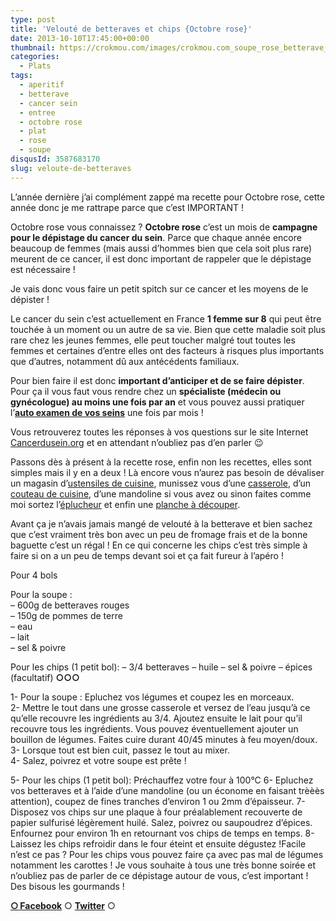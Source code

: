 ```yaml
---
type: post
title: 'Velouté de betteraves et chips {Octobre rose}'
date: 2013-10-10T17:45:00+00:00
thumbnail: https://crokmou.com/images/crokmou.com_soupe_rose_betterave_chips_octobre_rose.jpg
categories: 
  - Plats
tags: 
  - aperitif
  - betterave
  - cancer sein
  - entree
  - octobre rose
  - plat
  - rose
  - soupe
disqusId: 3587683170
slug: veloute-de-betteraves
---
```


L’année dernière j’ai complément zappé ma recette pour Octobre rose, cette année donc je me rattrape parce que c’est IMPORTANT !

Octobre rose vous connaissez ? **Octobre rose** c’est un mois de **campagne pour le dépistage du cancer du sein**. Parce que chaque année encore beaucoup de femmes (mais aussi d’hommes bien que cela soit plus rare) meurent de ce cancer, il est donc important de rappeler que le dépistage est nécessaire !

Je vais donc vous faire un petit spitch sur ce cancer et les moyens de le dépister !

Le cancer du sein c’est actuellement en France **1 femme sur 8** qui peut être touchée à un moment ou un autre de sa vie. Bien que cette maladie soit plus rare chez les jeunes femmes, elle peut toucher malgré tout toutes les femmes et certaines d’entre elles ont des facteurs à risques plus importants que d’autres, notamment dû aux antécédents familiaux.

Pour bien faire il est donc **important d’anticiper et de se faire dépister**. Pour ça il vous faut vous rendre chez un **spécialiste (médecin ou gynécologue) au moins une fois par an** et vous pouvez aussi pratiquer l’**[auto examen de vos seins](http://www.cancerdusein.org/le-depistage/lauto-examen-des-seins)** une fois par mois !

Vous retrouverez toutes les réponses à vos questions sur le site Internet [Cancerdusein.org](http://cancerdusein.org/) et en attendant n’oubliez pas d’en parler 😉

Passons dès à présent à la recette rose, enfin non les recettes, elles sont simples mais il y en a deux ! Là encore vous n’aurez pas besoin de dévaliser un magasin d’[ustensiles de cuisine](http://www.rueducommerce.fr/m/pl/malid:43774567), munissez vous d’une [casserole](http://www.rueducommerce.fr/m/pl/malid:115), d’un [couteau de cuisine](http://www.rueducommerce.fr/m/pl/malid:12468606), d’une mandoline si vous avez ou sinon faites comme moi sortez l’[éplucheur](http://www.rueducommerce.fr/m/pl/malid:43774618) et enfin une [planche à découper](http://www.rueducommerce.fr/m/pl/malid:4820408).

Avant ça je n’avais jamais mangé de velouté à la betterave et bien sachez que c’est vraiment très bon avec un peu de fromage frais et de la bonne baguette c’est un régal ! En ce qui concerne les chips c’est très simple à faire si on a un peu de temps devant soi et ça fait fureur à l’apéro !

Pour 4 bols

Pour la soupe :  
– 600g de betteraves rouges  
– 150g de pommes de terre  
– eau  
– lait  
– sel & poivre

Pour les chips (1 petit bol): – 3/4 betteraves – huile – sel & poivre – épices (facultatif) **○○○**

1- Pour la soupe : Epluchez vos légumes et coupez les en morceaux.  
2- Mettre le tout dans une grosse casserole et versez de l’eau jusqu’à ce qu’elle recouvre les ingrédients au 3/4\. Ajoutez ensuite le lait pour qu’il recouvre tous les ingrédients. Vous pouvez éventuellement ajouter un bouillon de légumes. Faites cuire durant 40/45 minutes à feu moyen/doux.  
3- Lorsque tout est bien cuit, passez le tout au mixer.  
4- Salez, poivrez et votre soupe est prête !

5- Pour les chips (1 petit bol): Préchauffez votre four à 100°C 6- Epluchez vos betteraves et à l’aide d’une mandoline (ou un économe en faisant trèèès attention), coupez de fines tranches d’environ 1 ou 2mm d’épaisseur. 7- Disposez vos chips sur une plaque à four préalablement recouverte de papier sulfurisé légèrement huilé. Salez, poivrez ou saupoudrez d’épices. Enfournez pour environ 1h en retournant vos chips de temps en temps. 8- Laissez les chips refroidir dans le four éteint et ensuite dégustez !Facile n’est ce pas ? Pour les chips vous pouvez faire ça avec pas mal de légumes notamment les carottes ! Je vous souhaite à tous une très bonne soirée et n’oubliez pas de parler de ce dépistage autour de vous, c’est important ! Des bisous les gourmands !

[**○<span style="font-size: xx-small; margin: 0px; outline: 0px; padding: 0px;"><span style="font-family: Arial, Helvetica, sans-serif; margin: 0px; outline: 0px; padding: 0px;"> </span></span>Facebook**](https://www.facebook.com/pages/CroKMou/148093255259077) ○ [**Twitter**](https://twitter.com/Crokmou) ○

 
